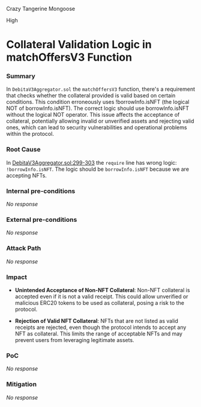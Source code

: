 Crazy Tangerine Mongoose

High

# Collateral Validation Logic in matchOffersV3 Function

### Summary

In `DebitaV3Aggregator.sol` the `matchOffersV3` function, there's a requirement that checks whether the collateral provided is valid based on certain conditions. This condition erroneously uses !borrowInfo.isNFT (the logical NOT of borrowInfo.isNFT). The correct logic should use borrowInfo.isNFT without the logical NOT operator. This issue affects the acceptance of collateral, potentially allowing invalid or unverified assets and rejecting valid ones, which can lead to security vulnerabilities and operational problems within the protocol.


### Root Cause

In [DebitaV3Aggregator.sol:299-303](https://github.com/sherlock-audit/2024-11-debita-finance-v3/blob/main/Debita-V3-Contracts/contracts/DebitaV3Aggregator.sol#L299-L303) the `require` line has wrong logic: `!borrowInfo.isNFT`. The logic should be `borrowInfo.isNFT` because we are accepting NFTs.

### Internal pre-conditions

_No response_

### External pre-conditions

_No response_

### Attack Path

_No response_

### Impact

- **Unintended Acceptance of Non-NFT Collateral**: Non-NFT collateral is accepted even if it is not a valid receipt. This could allow unverified or malicious ERC20 tokens to be used as collateral, posing a risk to the protocol.

- **Rejection of Valid NFT Collateral**: NFTs that are not listed as valid receipts are rejected, even though the protocol intends to accept any NFT as collateral. This limits the range of acceptable NFTs and may prevent users from leveraging legitimate assets.



### PoC

_No response_

### Mitigation

_No response_